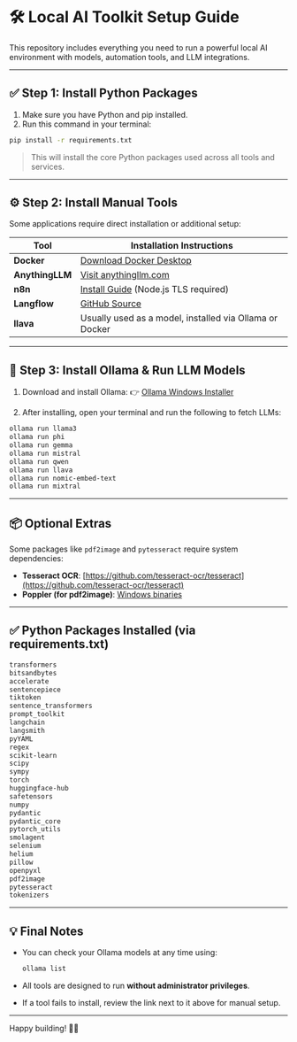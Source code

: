 
# 🛠️ Local AI Toolkit Setup Guide

This repository includes everything you need to run a powerful local AI environment with models, automation tools, and LLM integrations.

---

## ✅ Step 1: Install Python Packages

1. Make sure you have Python and pip installed.
2. Run this command in your terminal:

```bash
pip install -r requirements.txt
```

> This will install the core Python packages used across all tools and services.

---

## ⚙️ Step 2: Install Manual Tools

Some applications require direct installation or additional setup:

| Tool          | Installation Instructions |
|---------------|----------------------------|
| **Docker**    | [Download Docker Desktop](https://desktop.docker.com/win/main/amd64/Docker%20Desktop%20Installer.exe) |
| **AnythingLLM** | [Visit anythingllm.com](https://anythingllm.com/desktop) |
| **n8n**       | [Install Guide](https://docs.n8n.io/hosting/installation/) (Node.js TLS required) |
| **Langflow**  | [GitHub Source](https://github.com/logspace-ai/langflow) |
| **llava**     | Usually used as a model, installed via Ollama or Docker |

---

## 🤖 Step 3: Install Ollama & Run LLM Models

1. Download and install Ollama:
   👉 [Ollama Windows Installer](https://ollama.com/download/OllamaSetup.exe)

2. After installing, open your terminal and run the following to fetch LLMs:

```bash
ollama run llama3
ollama run phi
ollama run gemma
ollama run mistral
ollama run qwen
ollama run llava
ollama run nomic-embed-text
ollama run mixtral
```

---

## 📦 Optional Extras

Some packages like `pdf2image` and `pytesseract` require system dependencies:

- **Tesseract OCR**: [https://github.com/tesseract-ocr/tesseract](https://github.com/tesseract-ocr/tesseract)
- **Poppler (for pdf2image)**: [Windows binaries](https://blog.alivate.com.au/poppler-windows/)

---

## ✅ Python Packages Installed (via requirements.txt)

```txt
transformers
bitsandbytes
accelerate
sentencepiece
tiktoken
sentence_transformers
prompt_toolkit
langchain
langsmith
pyYAML
regex
scikit-learn
scipy
sympy
torch
huggingface-hub
safetensors
numpy
pydantic
pydantic_core
pytorch_utils
smolagent
selenium
helium
pillow
openpyxl
pdf2image
pytesseract
tokenizers
```

---

## 💡 Final Notes

- You can check your Ollama models at any time using:
  ```bash
  ollama list
  ```

- All tools are designed to run **without administrator privileges**.

- If a tool fails to install, review the link next to it above for manual setup.

---

Happy building! 🧠🚀
